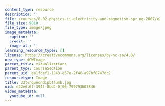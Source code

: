 ```yaml
---
content_type: resource
description: ''
file: /courses/8-02-physics-ii-electricity-and-magnetism-spring-2007/e22e616f394f8bd70f06799793607846_33torqueondipbthumb.jpg
file_size: 9018
file_type: image/jpeg
image_metadata:
  caption: ''
  credit: ''
  image-alt: ''
learning_resource_types: []
license: https://creativecommons.org/licenses/by-nc-sa/4.0/
ocw_type: OCWImage
parent_title: Visualizations
parent_type: CourseSection
parent_uid: ea1fcef1-1143-e57e-2f48-a97bf8747dc2
resourcetype: Image
title: 33torqueondipbthumb.jpg
uid: e22e616f-394f-8bd7-0f06-799793607846
video_metadata:
  youtube_id: null
---
```

